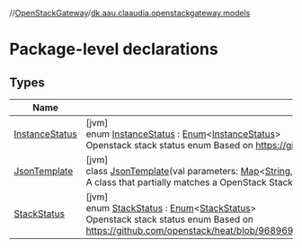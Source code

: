 //[OpenStackGateway](../../index.md)/[dk.aau.claaudia.openstackgateway.models](index.md)

# Package-level declarations

## Types

| Name | Summary |
|---|---|
| [InstanceStatus](-instance-status/index.md) | [jvm]<br>enum [InstanceStatus](-instance-status/index.md) : [Enum](https://kotlinlang.org/api/latest/jvm/stdlib/kotlin/-enum/index.html)&lt;[InstanceStatus](-instance-status/index.md)&gt; <br>Openstack stack status enum Based on https://github.com/openstack/nova/blob/master/nova/compute/vm_states.py |
| [JsonTemplate](-json-template/index.md) | [jvm]<br>class [JsonTemplate](-json-template/index.md)(val parameters: [Map](https://kotlinlang.org/api/latest/jvm/stdlib/kotlin.collections/-map/index.html)&lt;[String](https://kotlinlang.org/api/latest/jvm/stdlib/kotlin/-string/index.html), [Map](https://kotlinlang.org/api/latest/jvm/stdlib/kotlin.collections/-map/index.html)&lt;[String](https://kotlinlang.org/api/latest/jvm/stdlib/kotlin/-string/index.html), [Any](https://kotlinlang.org/api/latest/jvm/stdlib/kotlin/-any/index.html)&gt;&gt;)<br>A class that partially matches a OpenStack Stack Template It can be used to parse the parameters of a template |
| [StackStatus](-stack-status/index.md) | [jvm]<br>enum [StackStatus](-stack-status/index.md) : [Enum](https://kotlinlang.org/api/latest/jvm/stdlib/kotlin/-enum/index.html)&lt;[StackStatus](-stack-status/index.md)&gt; <br>Openstack stack status enum Based on https://github.com/openstack/heat/blob/968969b99cf9c1cfcde4f5c5345f7bcbd4e8db08/heat/engine/stack.py#L105 |
